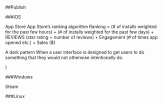 ##Publish


###IOS

App Store
App Store’s ranking algorithm
Ranking = 	(# of installs weighted for the past few hours)
		    + (# of installs weighted for the past few days)
		    + REVIEWS (star rating + number of reviews)
		    + Engagement (# of times app opened etc.)
		    + Sales ($)

A dark pattern
When a user interface is designed to get users to do something that they would not
otherwise intentionally do.

)

###Windows

Steam

###Linux

